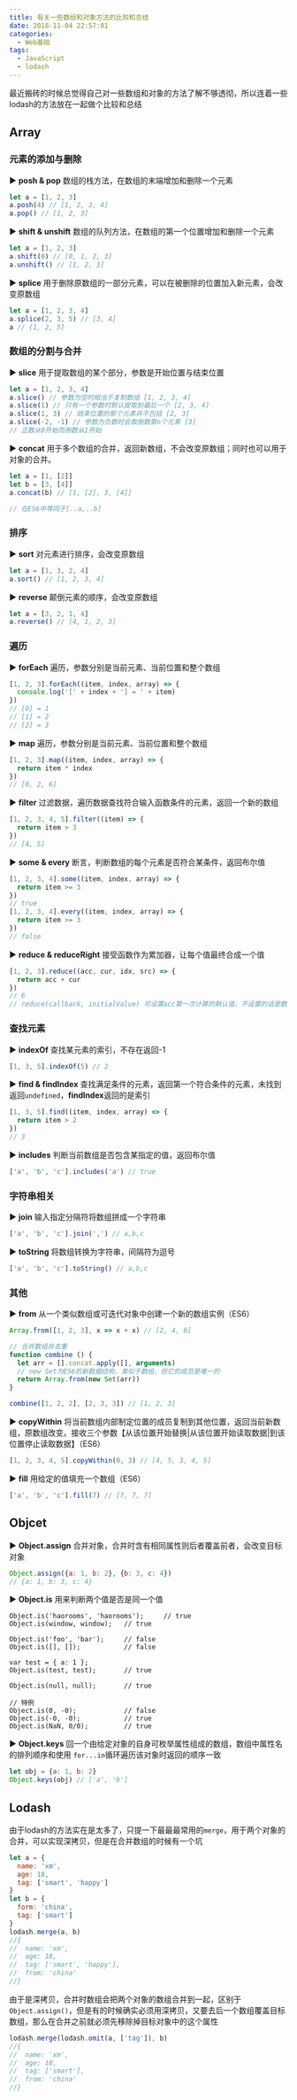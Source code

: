 ```yaml
---
title: 有关一些数组和对象方法的比较和总结
date: 2018-11-04 22:57:01
categories: 
  - Web基础
tags: 
  - JavaScript
  - lodash
---
```

最近搬砖的时候总觉得自己对一些数组和对象的方法了解不够透彻，所以连着一些lodash的方法放在一起做个比较和总结

## Array

### 元素的添加与删除
▶ **posh & pop** 数组的栈方法，在数组的末端增加和删除一个元素
```js
let a = [1, 2, 3]
a.posh(4) // [1, 2, 3, 4]
a.pop() // [1, 2, 3]
```
▶ **shift & unshift** 数组的队列方法，在数组的第一个位置增加和删除一个元素
```js
let a = [1, 2, 3]
a.shift(0) // [0, 1, 2, 3]
a.unshift() // [1, 2, 3]
```
▶ **splice** 用于删除原数组的一部分元素，可以在被删除的位置加入新元素，会改变原数组
```js
let a = [1, 2, 3, 4]
a.splice(2, 3, 5) // [3, 4]
a // [1, 2, 5]
```
### 数组的分割与合并
▶ **slice** 用于提取数组的某个部分，参数是开始位置与结束位置
```js
let a = [1, 2, 3, 4]
a.slice() // 参数为空时相当于复制数组 [1, 2, 3, 4]
a.slice(1) // 只有一个参数时默认提取到最后一个 [2, 3, 4]
a.slice(1, 3) // 结束位置的那个元素并不包括 [2, 3]
a.slice(-2, -1) // 参数为负数时会取倒数第n个元素 [3]
// 正数从0开始而倒数从1开始
```
▶ **concat** 用于多个数组的合并，返回新数组，不会改变原数组；同时也可以用于对象的合并。
```js
let a = [1, [2]]
let b = [3, [4]]
a.concat(b) // [1, [2], 3, [4]]

// 在ES6中等同于[..a,..b]
```
### 排序
▶ **sort** 对元素进行排序，会改变原数组
```js
let a = [1, 3, 2, 4]
a.sort() // [1, 2, 3, 4]
```
▶ **reverse** 颠倒元素的顺序，会改变原数组
```js
let a = [3, 2, 1, 4]
a.reverse() // [4, 1, 2, 3] 
```
### 遍历
▶ **forEach** 遍历，参数分别是当前元素、当前位置和整个数组
```js
[1, 2, 3].forEach((item, index, array) => {
  console.log('[' + index + '] = ' + item)
})
// [0] = 1
// [1] = 2
// [2] = 3
```
▶ **map** 遍历，参数分别是当前元素、当前位置和整个数组
```js
[1, 2, 3].map((item, index, array) => {
  return item * index
})
// [0, 2, 6]
```
▶ **filter** 过滤数据，遍历数据查找符合输入函数条件的元素，返回一个新的数组
```js
[1, 2, 3, 4, 5].filter((item) => {
  return item > 3
})
// [4, 5]
```
▶ **some & every** 断言，判断数组的每个元素是否符合某条件，返回布尔值
```js
[1, 2, 3, 4].some((item, index, array) => {
  return item >= 3
})
// true
[1, 2, 3, 4].every((item, index, array) => {
  return item >= 3
})
// false
```
▶ **reduce & reduceRight** 接受函数作为累加器，让每个值最终合成一个值
```js
[1, 2, 3].reduce((acc, cur, idx, src) => {
  return acc + cur
})
// 6
// reduce(callback, initialValue) 可设置acc第一次计算的默认值，不设置的话是数组第一个元素
```
### 查找元素
▶ **indexOf** 查找某元素的索引，不存在返回-1
```js
[1, 3, 5].indexOf(5) // 2
```
▶ **find & findIndex** 查找满足条件的元素，返回第一个符合条件的元素，未找到返回`undefined`，**findIndex**返回的是索引
```js
[1, 3, 5].find((item, index, array) => {
  return item > 2
})
// 3
```
▶ **includes** 判断当前数组是否包含某指定的值，返回布尔值
```js
['a', 'b', 'c'].includes('a') // true
```
### 字符串相关
▶ **join** 输入指定分隔符将数组拼成一个字符串
```js
['a', 'b', 'c'].join(',') // a,b,c
```

▶ **toString** 将数组转换为字符串，间隔符为逗号
```js
['a', 'b', 'c'].toString() // a,b,c
```

### 其他
▶ **from** 从一个类似数组或可迭代对象中创建一个新的数组实例（ES6）
```js
Array.from([1, 2, 3], x => x + x) // [2, 4, 6]

// 合并数组并去重
function combine () {
  let arr = [].concat.apply([], arguments)
  // new Set为ES6的新数据结构，类似于数组，但它的成员是唯一的
  return Array.from(new Set(arr))
}

combine([1, 2, 2], [2, 3, 3]) // [1, 2, 3]
```

▶ **copyWithin** 将当前数组内部制定位置的成员复制到其他位置，返回当前新数组，原数组改变。接收三个参数【从该位置开始替换|从该位置开始读取数据|到该位置停止读取数据】（ES6）
```js
[1, 2, 3, 4, 5].copyWithin(0, 3) // [4, 5, 3, 4, 5]
```

▶ **fill** 用给定的值填充一个数组（ES6）
```js
['a', 'b', 'c'].fill(7) // [7, 7, 7]
```

## Objcet

▶ **Object.assign** 合并对象，合并时含有相同属性则后者覆盖前者，会改变目标对象
```js
Object.assign({a: 1, b: 2}, {b: 3, c: 4})
// {a: 1, b: 3, c: 4}
```

▶ **Object.is** 用来判断两个值是否是同一个值
```
Object.is('haorooms', 'haorooms');     // true
Object.is(window, window);   // true

Object.is('foo', 'bar');     // false
Object.is([], []);           // false

var test = { a: 1 };
Object.is(test, test);       // true

Object.is(null, null);       // true

// 特例
Object.is(0, -0);            // false
Object.is(-0, -0);           // true
Object.is(NaN, 0/0);         // true
```
▶ **Object.keys** 回一个由给定对象的自身可枚举属性组成的数组，数组中属性名的排列顺序和使用 `for...in`循环遍历该对象时返回的顺序一致
```js
let obj = {a: 1, b: 2}
Object.keys(obj) // ['a', 'b']
```

## Lodash

由于lodash的方法实在是太多了，只提一下最最最常用的`merge`，用于两个对象的合并，可以实现深拷贝，但是在合并数组的时候有一个坑
```js
let a = {
  name: 'xm',
  age: 18,
  tag: ['smart', 'happy']
}
let b = {
  form: 'china',
  tag: ['smart']
}
lodash.merge(a, b)
//{
//  name: 'xm',
//  age: 18,
//  tag: ['smart', 'happy'],
//  from: 'china'
//}
```
由于是深拷贝，合并时数组会把两个对象的数组合并到一起，区别于`Object.assign()`，但是有的时候确实必须用深拷贝，又要去后一个数组覆盖目标数组，那么在合并之前就必须先移除掉目标对象中的这个属性
```js
lodash.merge(lodash.omit(a, ['tag']), b)
//{
//  name: 'xm',
//  age: 18,
//  tag: ['smart'],
//  from: 'china'
//}
```

